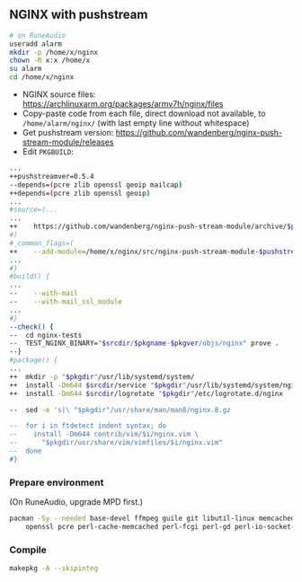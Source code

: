 NGINX with pushstream
---

```sh
# on RuneAudio
useradd alarm
mkdir -p /home/x/nginx
chown -R x:x /home/x
su alarm
cd /home/x/nginx
```
- NGINX source files: https://archlinuxarm.org/packages/armv7h/nginx/files
- Copy-paste code from each file, direct download not available, to `/home/alarm/nginx/` (with last empty line without whitespace)
- Get pushstream version: https://github.com/wandenberg/nginx-push-stream-module/releases
- Edit `PKGBUILD`:
```sh
...
++pushstreamver=0.5.4
--depends=(pcre zlib openssl geoip mailcap)
++depends=(pcre zlib openssl geoip)
...
#source=(...
...
++    https://github.com/wandenberg/nginx-push-stream-module/archive/$pushstreamver.tar.gz
#)
#_common_flags=(
++    --add-module=/home/x/nginx/src/nginx-push-stream-module-$pushstreamver
...
#}
#build() {
...
--    --with-mail
--    --with-mail_ssl_module
...
#}
--check() {
--  cd nginx-tests
--  TEST_NGINX_BINARY="$srcdir/$pkgname-$pkgver/objs/nginx" prove .
--}
#package() {
...
++  mkdir -p "$pkgdir"/usr/lib/systemd/system/
++  install -Dm644 $srcdir/service "$pkgdir"/usr/lib/systemd/system/nginx.service
++  install -Dm644 $srcdir/logrotate "$pkgdir"/etc/logrotate.d/nginx

--  sed -e 's|\ "$pkgdir"/usr/share/man/man8/nginx.8.gz

--  for i in ftdetect indent syntax; do
--    install -Dm644 contrib/vim/$i/nginx.vim \
--      "$pkgdir/usr/share/vim/vimfiles/$i/nginx.vim"
--  done
#}
```

### Prepare environment
(On RuneAudio, upgrade MPD first.)
```sh
pacman -Sy --needed base-devel ffmpeg guile git libutil-linux memcached mercurial nettle \
    openssl pcre perl-cache-memcached perl-fcgi perl-gd perl-io-socket-ssl wget zlib
```

### Compile
```sh
makepkg -A --skipinteg
```

